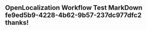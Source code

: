 <properties
ms.topic="hero-topic"
ms.test1="hero-topic"
ms.test2="test"/>

## OpenLocalization Workflow Test MarkDown fe9ed5b9-4228-4b62-9b57-237dc977dfc2 thanks!
